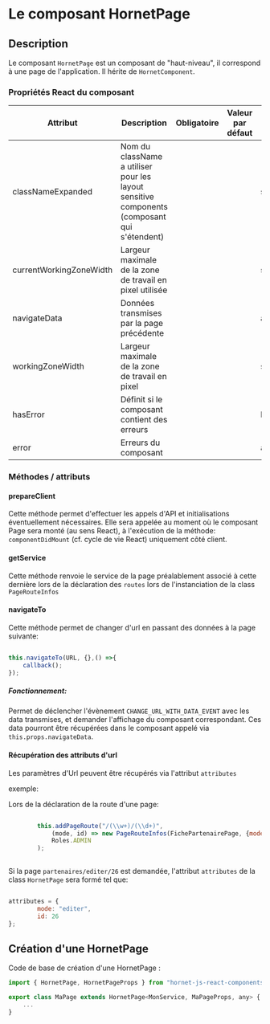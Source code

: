 # Le composant HornetPage

## Description

Le composant `HornetPage` est un composant de "haut-niveau", il correspond à une page de l'application. Il hérite de `HornetComponent`.

### Propriétés React du composant

|        Attribut           | Description                                                                                | Obligatoire | Valeur par défaut | Type |
| ------------------------- | ------------------------------------------------------------------------------------------ |-------------|-------------|-------------|
| classNameExpanded         | Nom du className a utiliser pour les layout sensitive components (composant qui s'étendent)|||string|
| currentWorkingZoneWidth   | Largeur maximale de la zone de travail en pixel utilisée                                   |||string|
| navigateData              | Données transmises par la page précédente                                                  |||any|
| workingZoneWidth          | Largeur maximale de la zone de travail en pixel                                            |||string|
| hasError                  | Définit si le composant contient des erreurs                                               |||boolean|
| error                     | Erreurs du composant                                                                       |||any|

### Méthodes / attributs

#### prepareClient

Cette méthode permet d'effectuer les appels d'API et initialisations éventuellement nécessaires.
Elle sera appelée au moment où le composant Page sera monté (au sens  React), à l'exécution de la méthode: `componentDidMount` (cf. cycle de vie React)
uniquement côté client.

#### getService

Cette méthode renvoie le service de la page préalablement associé à cette dernière lors de la déclaration des `routes` lors de l'instanciation de 
la class `PageRouteInfos`

#### navigateTo

Cette méthode permet de changer d'url en passant des données à la page suivante:


```javascript

this.navigateTo(URL, {},() =>{
    callback();
});

```

##### Fonctionnement: 

Permet de déclencher l'évènement `CHANGE_URL_WITH_DATA_EVENT`  avec les data transmises, et demander l'affichage du composant correspondant. 
Ces data pourront être récupérées dans le composant appelé via `this.props.navigateData`.


#### Récupération des attributs d'url

Les paramètres d'Url peuvent être récupérés via l'attribut `attributes`

exemple: 

Lors de la déclaration de la route d'une page:

``` javascript

        this.addPageRoute("/(\\w+)/(\\d+)",
            (mode, id) => new PageRouteInfos(FichePartenairePage, {mode: mode, id: id}, FichePartenaireServiceImpl),
            Roles.ADMIN
        );
        
```

Si la page `partenaires/editer/26` est demandée, l'attribut `attributes` de la class `HornetPage` sera formé tel que:
 
``` javascript

attributes = {
        mode: "editer",
        id: 26
};

```

## Création d'une HornetPage

Code de base de création d'une HornetPage :

```javascript
import { HornetPage, HornetPageProps } from "hornet-js-react-components/src/widget/component/hornet-page";

export class MaPage extends HornetPage<MonService, MaPageProps, any> {
    ...
}
```